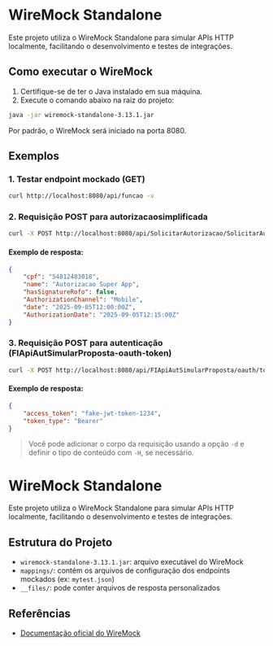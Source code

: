 # WireMock Standalone

Este projeto utiliza o WireMock Standalone para simular APIs HTTP localmente, facilitando o desenvolvimento e testes de integrações.

## Como executar o WireMock

1. Certifique-se de ter o Java instalado em sua máquina.
2. Execute o comando abaixo na raiz do projeto:

```bash
java -jar wiremock-standalone-3.13.1.jar
```

Por padrão, o WireMock será iniciado na porta 8080.

## Exemplos

### 1. Testar endpoint mockado (GET)

```bash
curl http://localhost:8080/api/funcao -v
```

### 2. Requisição POST para autorizacaosimplificada

```bash
curl -X POST http://localhost:8080/api/SolicitarAutorizacao/SolicitarAutorizacaoSimplificada -v
```

#### Exemplo de resposta:

```json
{
	"cpf": "54812483018",
	"name": "Autorizacao Super App",
	"hasSignatureRofo": false,
	"AuthorizationChannel": "Mobile",
	"date": "2025-09-05T12:00:00Z",
	"AuthorizationDate": "2025-09-05T12:15:00Z"
}
```

### 3. Requisição POST para autenticação (FIApiAutSimularProposta-oauth-token)

```bash
curl -X POST http://localhost:8080/api/FIApiAutSimularProposta/oauth/token -v
```

#### Exemplo de resposta:

```json
{
	"access_token": "fake-jwt-token-1234",
	"token_type": "Bearer"
}
```

> Você pode adicionar o corpo da requisição usando a opção `-d` e definir o tipo de conteúdo com `-H`, se necessário.
# WireMock Standalone

Este projeto utiliza o WireMock Standalone para simular APIs HTTP localmente, facilitando o desenvolvimento e testes de integrações.


## Estrutura do Projeto

- `wiremock-standalone-3.13.1.jar`: arquivo executável do WireMock
- `mappings/`: contém os arquivos de configuração dos endpoints mockados (ex: `mytest.json`)
- `__files/`: pode conter arquivos de resposta personalizados

## Referências
- [Documentação oficial do WireMock](http://wiremock.org/docs/running-standalone/)
